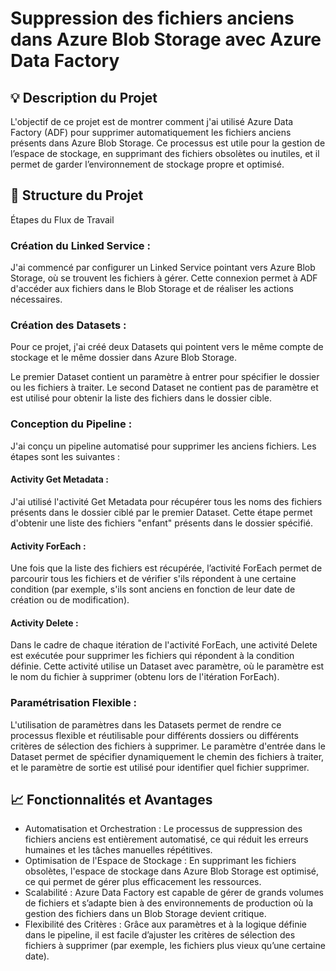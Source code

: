 
# Suppression des fichiers anciens dans Azure Blob Storage avec Azure Data Factory
## 💡 Description du Projet
L'objectif de ce projet est de montrer comment j'ai utilisé Azure Data Factory (ADF) pour supprimer automatiquement les fichiers anciens présents dans Azure Blob Storage. Ce processus est utile pour la gestion de l’espace de stockage, en supprimant des fichiers obsolètes ou inutiles, et il permet de garder l’environnement de stockage propre et optimisé.

## 👣 Structure du Projet
Étapes du Flux de Travail

### Création du Linked Service :
J'ai commencé par configurer un Linked Service pointant vers Azure Blob Storage, où se trouvent les fichiers à gérer. Cette connexion permet à ADF d'accéder aux fichiers dans le Blob Storage et de réaliser les actions nécessaires.

### Création des Datasets :
Pour ce projet, j'ai créé deux Datasets qui pointent vers le même compte de stockage et le même dossier dans Azure Blob Storage.

Le premier Dataset contient un paramètre à entrer pour spécifier le dossier ou les fichiers à traiter.
Le second Dataset ne contient pas de paramètre et est utilisé pour obtenir la liste des fichiers dans le dossier cible.

### Conception du Pipeline :
J'ai conçu un pipeline automatisé pour supprimer les anciens fichiers. Les étapes sont les suivantes :

#### Activity Get Metadata :
J'ai utilisé l'activité Get Metadata pour récupérer tous les noms des fichiers présents dans le dossier ciblé par le premier Dataset. Cette étape permet d'obtenir une liste des fichiers "enfant" présents dans le dossier spécifié.

#### Activity ForEach :
Une fois que la liste des fichiers est récupérée, l’activité ForEach permet de parcourir tous les fichiers et de vérifier s'ils répondent à une certaine condition (par exemple, s'ils sont anciens en fonction de leur date de création ou de modification).

#### Activity Delete :
Dans le cadre de chaque itération de l'activité ForEach, une activité Delete est exécutée pour supprimer les fichiers qui répondent à la condition définie. Cette activité utilise un Dataset avec paramètre, où le paramètre est le nom du fichier à supprimer (obtenu lors de l'itération ForEach).

### Paramétrisation Flexible :
L'utilisation de paramètres dans les Datasets permet de rendre ce processus flexible et réutilisable pour différents dossiers ou différents critères de sélection des fichiers à supprimer. Le paramètre d'entrée dans le Dataset permet de spécifier dynamiquement le chemin des fichiers à traiter, et le paramètre de sortie est utilisé pour identifier quel fichier supprimer.

## 📈 Fonctionnalités et Avantages

- Automatisation et Orchestration : Le processus de suppression des fichiers anciens est entièrement automatisé, ce qui réduit les erreurs humaines et les tâches manuelles répétitives.
- Optimisation de l'Espace de Stockage : En supprimant les fichiers obsolètes, l'espace de stockage dans Azure Blob Storage est optimisé, ce qui permet de gérer plus efficacement les ressources.
- Scalabilité : Azure Data Factory est capable de gérer de grands volumes de fichiers et s’adapte bien à des environnements de production où la gestion des fichiers dans un Blob Storage devient critique.
- Flexibilité des Critères : Grâce aux paramètres et à la logique définie dans le pipeline, il est facile d’ajuster les critères de sélection des fichiers à supprimer (par exemple, les fichiers plus vieux qu’une certaine date).
